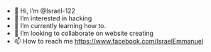 - 👋 Hi, I’m @Israel-122
- 👀 I’m interested in hacking
- 🌱 I’m currently learning how to.
- 💞️ I’m looking to collaborate on website creating
- 📫 How to reach me https://www.facebook.com/IsraelEmmanuel

<!---
Israel-122/Israel-122 is a ✨ special ✨ repository because its `README.md` (this file) appears on your GitHub profile.
You can click the Preview link to take a look at your changes.
--->
